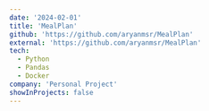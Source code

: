 ```yaml
---
date: '2024-02-01'
title: 'MealPlan'
github: 'https://github.com/aryanmsr/MealPlan'
external: 'https://github.com/aryanmsr/MealPlan'
tech:
  - Python
  - Pandas
  - Docker
company: 'Personal Project'
showInProjects: false
---
```

